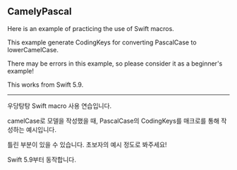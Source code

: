 ## CamelyPascal

Here is an example of practicing the use of Swift macros.

This example generate CodingKeys for converting PascalCase to lowerCamelCase.
 
There may be errors in this example, so please consider it as a beginner's example!

This works from Swift 5.9.

---

우당탕탕 Swift macro 사용 연습입니다.

camelCase로 모델을 작성했을 때, PascalCase의 CodingKeys를 매크로를 통해 작성하는 예시입니다.

틀린 부분이 있을 수 있습니다. 초보자의 예시 정도로 봐주세요!

Swift 5.9부터 동작합니다.
